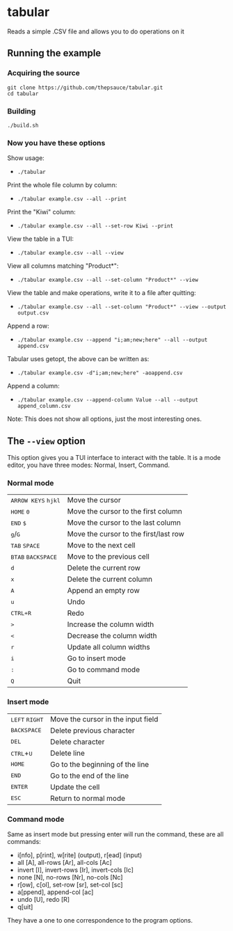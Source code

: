 # tabular
Reads a simple .CSV file and allows you to do operations on it

## Running the example

### Acquiring the source
```
git clone https://github.com/thepsauce/tabular.git
cd tabular
```

### Building
```
./build.sh
```

### Now you have these options

Show usage:
- `./tabular`

Print the whole file column by column:
- `./tabular example.csv --all --print`

Print the "Kiwi" column:
- `./tabular example.csv --all --set-row Kiwi --print`

View the table in a TUI:
- `./tabular example.csv --all --view`

View all columns matching "Product\*":
- `./tabular example.csv --all --set-column "Product*" --view`

View the table and make operations, write it to a file after quitting:
- `./tabular example.csv --all --set-column "Product*" --view --output output.csv`

Append a row:
- `./tabular example.csv --append "i;am;new;here" --all --output append.csv`

Tabular uses getopt, the above can be written as:
- `./tabular example.csv -d"i;am;new;here" -aoappend.csv`

Append a column:
- `./tabular example.csv --append-column Value --all --output append_column.csv`

Note: This does not show all options, just the most interesting ones.

## The `--view` option

This option gives you a TUI interface to interact with the table. It is a mode editor, you have three modes: Normal, Insert, Command.

### Normal mode

| | |
|-|-|
| <kbd>ARROW KEYS</kbd> <kbd>hjkl</kbd> | Move the cursor |
| <kbd>HOME</kbd> <kbd>0</kbd> | Move the cursor to the first column |
| <kbd>END</kbd> <kbd>$</kbd> | Move the cursor to the last column |
| <kbd>g</kbd>/<kbd>G</kbd> | Move the cursor to the first/last row |
| <kbd>TAB</kbd> <kbd>SPACE</kbd> | Move to the next cell |
| <kbd>BTAB</kbd> <kbd>BACKSPACE</kbd> | Move to the previous cell |
| <kbd>d</kbd> | Delete the current row |
| <kbd>x</kbd> | Delete the current column |
| <kbd>A</kbd> | Append an empty row |
| <kbd>u</kbd> | Undo |
| <kbd>CTRL+R</kbd> | Redo |
| <kbd>></kbd> | Increase the column width |
| <kbd><</kbd> | Decrease the column width |
| <kbd>r</kbd> | Update all column widths |
| <kbd>i</kbd> | Go to insert mode |
| <kbd>:</kbd> | Go to command mode |
| <kbd>Q</kbd> | Quit |

### Insert mode

| | |
|-|-|
| <kbd>LEFT</kbd> <kbd>RIGHT</kbd> | Move the cursor in the input field |
| <kbd>BACKSPACE</kbd> | Delete previous character |
| <kbd>DEL</kbd> | Delete character |
| <kbd>CTRL</kbd>+<kbd>U</kbd> | Delete line |
| <kbd>HOME</kbd> | Go to the beginning of the line |
| <kbd>END</kbd> | Go to the end of the line |
| <kbd>ENTER</kbd> | Update the cell |
| <kbd>ESC</kbd> | Return to normal mode |

### Command mode

Same as insert mode but pressing enter will run the command, these are all commands:
- i\[nfo\], p\[rint\], w\[rite\] (output), r\[ead\] (input)
- all [A], all-rows [Ar], all-cols [Ac]
- invert [I], invert-rows [Ir], invert-cols [Ic]
- none [N], no-rows [Nr], no-cols [Nc]
- r\[ow\], c\[ol\], set-row [sr], set-col [sc]
- a\[ppend\], append-col [ac]
- undo [U], redo [R]
- q\[uit\]

They have a one to one correspondence to the program options.
